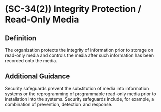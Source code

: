 
# (SC-34(2)) Integrity Protection / Read-Only Media

## Definition

The organization protects the integrity of information prior to storage on read-only media and controls the media after such information has been recorded onto the media.

## Additional Guidance

Security safeguards prevent the substitution of media into information systems or the reprogramming of programmable read-only media prior to installation into the systems. Security safeguards include, for example, a combination of prevention, detection, and response.

